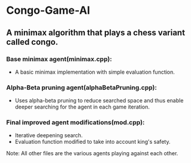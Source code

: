 # Congo-Game-AI

## A minimax algorithm that plays a chess variant called congo.


### Base minimax agent(minimax.cpp):
* A basic minimax implementation with simple evaluation function.

### Alpha-Beta pruning agent(alphaBetaPruning.cpp):
* Uses alpha-beta pruning to reduce searched space and thus enable deeper searching for the agent in each game iteration.


### Final improved agent modifications(mod.cpp):
* Iterative deepening search.
* Evaluation function modified to take into account king's safety.


Note: All other files are the various agents playing against each other.
